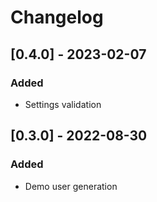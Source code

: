 # Changelog

## [0.4.0] - 2023-02-07

### Added
- Settings validation

## [0.3.0] - 2022-08-30

### Added
- Demo user generation
